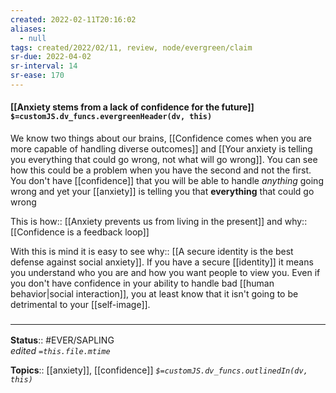 ```yaml
---
created: 2022-02-11T20:16:02 
aliases:
  - null
tags: created/2022/02/11, review, node/evergreen/claim
sr-due: 2022-04-02
sr-interval: 14
sr-ease: 170
---
```


#### [[Anxiety stems from a lack of confidence for the future]] `$=customJS.dv_funcs.evergreenHeader(dv, this)`

We know two things about our brains,
[[Confidence comes when you are more capable of handling diverse outcomes]] and [[Your anxiety is telling you everything that could go wrong, not what will go wrong]].
You can see how this could be a problem when you have the second and not the first. 
You don't have [[confidence]] that you will be able to handle *anything* going wrong and yet your [[anxiety]] is telling you that **everything** that could go wrong

This is 
how:: [[Anxiety prevents us from living in the present]]
and 
why:: [[Confidence is a feedback loop]]

With this is mind it is easy to see 
why:: [[A secure identity is the best defense against social anxiety]].
If you have a secure [[identity]] it means you understand who you are and how you want people to view you. Even if you don't have confidence in your ability to handle bad [[human behavior|social interaction]], you at least know that it isn't going to be detrimental to your [[self-image]].

### <hr class="footnote"/>

**Status**:: #EVER/SAPLING  
*edited `=this.file.mtime`*

**Topics**:: [[anxiety]], [[confidence]]
*`$=customJS.dv_funcs.outlinedIn(dv, this)`*

